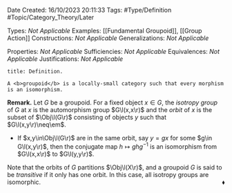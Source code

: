 <div class="topSpace"></div>

Date Created: 16/10/2023 20:11:33
Tags: #Type/Definition #Topic/Category_Theory/Later

Types: <i>Not Applicable</i>
Examples: [[Fundamental Groupoid]], [[Group Action]]
Constructions: <i>Not Applicable</i>
Generalizations: <i>Not Applicable</i>

Properties: <i>Not Applicable</i>
Sufficiencies: <i>Not Applicable</i>
Equivalences: <i>Not Applicable</i>
Justifications: <i>Not Applicable</i>

``` ad-Definition
title: Definition.

A <b>groupoid</b> is a locally-small category such that every morphism is an isomorphism.

```

<b>Remark.</b> Let $G$ be a groupoid. For a fixed object $x\in G$, the <i>isotropy group</i> of $G$ at $x$ is the automorphism group $G\l(x,x\r)$ and the <i>orbit</i> of $x$ is the subset of $\Obj\l(G\r)$ consisting of objects $y$ such that $G\l(x,y\r)\neq\em$.
* If $x,y\in\Obj\l(G\r)$ are in the same orbit, say $y=gx$ for some $g\in G\l(x,y\r)$, then the conjugate map $h\mapsto ghg^{-1}$ is an isomorphism from $G\l(x,x\r)$ to $G\l(y,y\r)$.

Note that the orbits of $G$ partitions $\Obj\l(X\r)$, and a groupoid $G$ is said to be <i>transitive</i> if it only has one orbit. In this case, all isotropy groups are isomorphic.<span style="float:right;">$\blacklozenge$</span>
